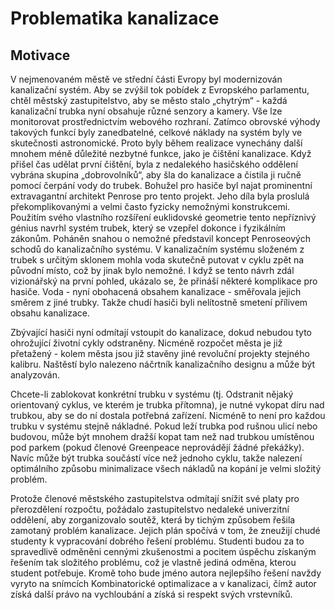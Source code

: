 # Problematika kanalizace

## Motivace

V nejmenovaném městě ve střední části Evropy byl modernizován kanalizační systém. Aby se zvýšil tok pobídek z Evropského parlamentu, chtěl městský zastupitelstvo, aby se město stalo „chytrým“ - každá kanalizační trubka nyní obsahuje různé senzory a kamery. Vše lze monitorovat prostřednictvím webového rozhraní. Zatímco obrovské výhody takových funkcí byly zanedbatelné, celkové náklady na systém byly ve skutečnosti astronomické. Proto byly během realizace vynechány další mnohem méně důležité nezbytné funkce, jako je čištění kanalizace.
Když přišel čas udělat první čištění, byla z nedalekého hasičského oddělení vybrána skupina „dobrovolníků“, aby šla do kanalizace a čistila ji ručně pomocí čerpání vody do trubek. Bohužel pro hasiče byl najat prominentní extravagantní architekt Penrose pro tento projekt. Jeho díla byla proslulá překomplikovanými a velmi často fyzicky nemožnými konstrukcemi. Použitím svého vlastního rozšíření euklidovské geometrie tento nepříznivý génius navrhl systém trubek, který se vzepřel dokonce i fyzikálním zákonům. Poháněn snahou o nemožné představil koncept Penroseových schodů do kanalizačního systému. V kanalizačním systému složeném z trubek s určitým sklonem mohla voda skutečně putovat v cyklu zpět na původní místo, což by jinak bylo nemožné. I když se tento návrh zdál vizionářský na první pohled, ukázalo se, že přináší některé komplikace pro hasiče. Voda - nyní obohacená obsahem kanalizace - směřovala jejich směrem z jiné trubky. Takže chudí hasiči byli nelítostně smetení přílivem obsahu kanalizace.

Zbývající hasiči nyní odmítají vstoupit do kanalizace, dokud nebudou tyto ohrožující životní cykly odstraněny. Nicméně rozpočet města je již přetažený - kolem města jsou již stavěny jiné revoluční projekty stejného kalibru. Naštěstí bylo nalezeno náčrtník kanalizačního designu a může být analyzován.

Chcete-li zablokovat konkrétní trubku v systému (tj. Odstranit nějaký orientovaný cyklus, ve kterém je trubka přítomna), je nutné vykopat díru nad trubkou, aby se do ní dostala potřebná zařízení. Nicméně to není pro každou trubku v systému stejně nákladné. Pokud leží trubka pod rušnou ulicí nebo budovou, může být mnohem dražší kopat tam než nad trubkou umístěnou pod parkem (pokud členové Greenpeace neprovádějí žádné překážky). Navíc může být trubka součástí více než jednoho cyklu, takže nalezení optimálního způsobu minimalizace všech nákladů na kopání je velmi složitý problém.

Protože členové městského zastupitelstva odmítají snížit své platy pro přerozdělení rozpočtu, požádalo zastupitelstvo nedaleké univerzitní oddělení, aby zorganizovalo soutěž, která by tichým způsobem řešila zamotaný problém kanalizace. Jejich plán spočívá v tom, že zneužijí chudé studenty k vypracování dobrého řešení problému. Studenti budou za to spravedlivě odměněni cennými zkušenostmi a pocitem úspěchu získaným řešením tak složitého problému, což je vlastně jediná odměna, kterou student potřebuje. Kromě toho bude jméno autora nejlepšího řešení navždy vyryto na snímcích Kombinatorické optimalizace a v kanalizaci, čímž autor získá další právo na vychloubání a získá si respekt svých vrstevníků.